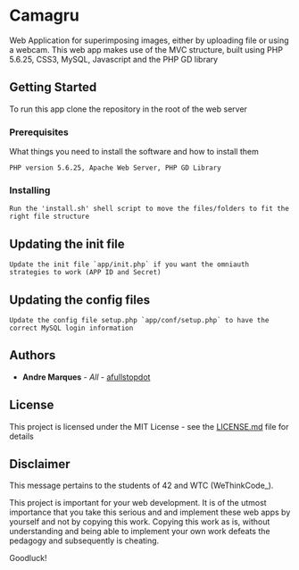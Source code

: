# Camagru

Web Application for superimposing images, either by uploading file or using a webcam. This web app makes use of the MVC structure, built using PHP 5.6.25, CSS3, MySQL, Javascript and the PHP GD library

## Getting Started

To run this app clone the repository in the root of the web server

### Prerequisites

What things you need to install the software and how to install them

```
PHP version 5.6.25, Apache Web Server, PHP GD Library
```

### Installing

```
Run the 'install.sh' shell script to move the files/folders to fit the right file structure
```

## Updating the init file

```
Update the init file `app/init.php` if you want the omniauth strategies to work (APP ID and Secret)
```

## Updating the config files
```
Update the config file setup.php `app/conf/setup.php` to have the correct MySQL login information
```

## Authors

* **Andre Marques** - *All* - [afullstopdot](https://github.com/afullstopdot)

## License

This project is licensed under the MIT License - see the [LICENSE.md](LICENSE.md) file for details

## Disclaimer

This message pertains to the students of 42 and WTC (WeThinkCode_).

This project is important for your web development.
It is of the utmost importance that you take this serious and and implement these web apps by yourself and not by copying this work.
Copying this work as is, without understanding and being able to implement your own work defeats the pedagogy and subsequently is cheating.

Goodluck!
